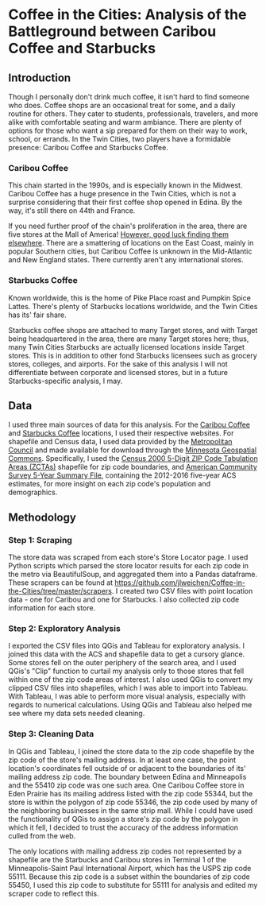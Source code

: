 # Coffee in the Cities: Analysis of the Battleground between Caribou Coffee and Starbucks

## Introduction
Though I personally don't drink much coffee, it isn't hard to find someone who does. Coffee shops are an occasional treat for some, and a daily routine for others. They cater to students, professionals, travelers, and more alike with comfortable seating and warm ambiance. There are plenty of options for those who want a sip prepared for them on their way to work, school, or errands. In the Twin Cities, two players have a formidable presence: Caribou Coffee and Starbucks Coffee.

### Caribou Coffee
This chain started in the 1990s, and is especially known in the Midwest. Caribou Coffee has a huge presence in the Twin Cities, which is not a surprise considering that their first coffee shop opened in Edina. By the way, it's still there on 44th and France.

If you need further proof of the chain's proliferation in the area, there are five stores at the Mall of America! <a href= "https://locations.cariboucoffee.com/us">However, good luck finding them elsewhere</a>. There are a smattering of locations on the East Coast, mainly in popular Southern cities, but Caribou Coffee is unknown in the Mid-Atlantic and New England states. There currently aren't any international stores.

### Starbucks Coffee
Known worldwide, this is the home of Pike Place roast and Pumpkin Spice Lattes. There's plenty of Starbucks locations worldwide, and the Twin Cities has its' fair share.

Starbucks coffee shops are attached to many Target stores, and with Target being headquartered in the area, there are many Target stores here; thus, many Twin Cities Starbucks are actually licensed locations inside Target stores. This is in addition to other fond Starbucks licensees such as grocery stores, colleges, and airports. For the sake of this analysis I will not differentiate between corporate and licensed stores, but in a future Starbucks-specific analysis, I may.

## Data
I used three main sources of data for this analysis. For the <a href = 'https://locations.cariboucoffee.com/'>Caribou Coffee</a> and <a href ='https://www.starbucks.com/store-locator'>Starbucks Coffee</a> locations, I used their respective websites. For shapefile and Census data, I used data provided by the <a href='https://metrocouncil.org/Data-and-Maps.aspx'>Metropolitan Council</a> and made available for download through the <a href='https://gisdata.mn.gov'>Minnesota Geospatial Commons</a>. Specifically, I used the <a href = 'https://gisdata.mn.gov/dataset/us-mn-state-metc-society-census2000tiger-zcta'>Census 2000 5-Digit ZIP Code Tabulation Areas (ZCTAs)</a> shapefile for zip code boundaries, and <a href = 'https://gisdata.mn.gov/dataset/us-mn-state-metc-society-census-acs'>American Community Survey 5-Year Summary File</a>, containing the 2012-2016 five-year ACS estimates, for more insight on each zip code's population and demographics.

## Methodology

### Step 1: Scraping
The store data was scraped from each store's Store Locator page. I used Python scripts which parsed the store locator results for each zip code in the metro via BeautifulSoup, and aggregated them into a Pandas dataframe. These scrapers can be found at https://github.com/jlweichen/Coffee-in-the-Cities/tree/master/scrapers. I created two CSV files with point location data - one for Caribou and one for Starbucks. I also collected zip code information for each store.

### Step 2: Exploratory Analysis
I exported the CSV files into QGis and Tableau for exploratory analysis. I joined this data with the ACS and shapefile data to get a cursory glance. Some stores fell on the outer periphery of the search area, and I used QGis's "Clip" function to curtail my analysis only to those stores that fell within one of the zip code areas of interest. I also used QGis to convert my clipped CSV files into shapefiles, which I was able to import into Tableau. With Tableau, I was able to perform more visual analysis, especially with regards to numerical calculations. Using QGis and Tableau also helped me see where my data sets needed cleaning.

### Step 3: Cleaning Data
In QGis and Tableau, I joined the store data to the zip code shapefile by the zip code of the store's mailing address. In at least one case, the point location's coordinates fell outside of or adjacent to the boundaries of its' mailing address zip code. The boundary between Edina and Minneapolis and the 55410 zip code was one such area. One Caribou Coffee store in Eden Prairie has its mailing address listed with the zip code 55344, but the store is within the polygon of zip code 55346, the zip code used by many of the neighboring businesses in the same strip mall. While I could have used the functionality of QGis to assign a store's zip code by the polygon in which it fell, I decided to trust the accuracy of the address information culled from the web.

The only locations with mailing address zip codes not represented by a shapefile are the Starbucks and Caribou stores in Terminal 1 of the Minneapolis-Saint Paul International Airport, which has the USPS zip code 55111. Because this zip code is a subset within the boundaries of zip code 55450, I used this zip code to substitute for 55111 for analysis and edited my scraper code to reflect this.
